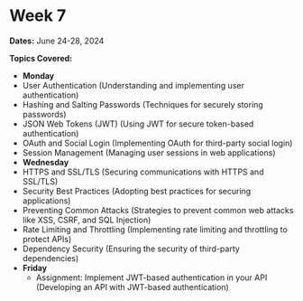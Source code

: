 # Week 7

**Dates:** June 24-28, 2024

**Topics Covered:**

* **Monday**
 * User Authentication (Understanding and implementing user authentication)
 * Hashing and Salting Passwords (Techniques for securely storing passwords)
 * JSON Web Tokens (JWT) (Using JWT for secure token-based authentication)
 * OAuth and Social Login (Implementing OAuth for third-party social login)
 * Session Management (Managing user sessions in web applications)
* **Wednesday**
 * HTTPS and SSL/TLS (Securing communications with HTTPS and SSL/TLS)
 * Security Best Practices (Adopting best practices for securing applications)
 * Preventing Common Attacks (Strategies to prevent common web attacks like XSS, CSRF, and SQL Injection)
 * Rate Limiting and Throttling (Implementing rate limiting and throttling to protect APIs)
 * Dependency Security (Ensuring the security of third-party dependencies)
* **Friday**
    * Assignment: Implement JWT-based authentication in your API (Developing an API with JWT-based authentication)